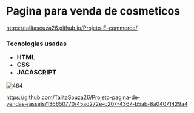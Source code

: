 <h1>Pagina para venda de cosmeticos</h1>

https://talitasouza26.github.io/Projeto-E-commerce/


<h3> Tecnologias usadas
  <ul>
    <li>
      HTML
    </li>
    <li>
      CSS
    </li>
    <li>
      JACASCRIPT
    </li>
  </ul>
</h3>


![464](https://github.com/TalitaSouza26/Projeto-E-commerce/assets/136650770/af963f89-a591-4e2a-8b69-776909d1e0dd)


https://github.com/TalitaSouza26/Projeto-pagina-de-vendas-/assets/136650770/45ad272e-c207-4367-b5ab-8a04071429a4

